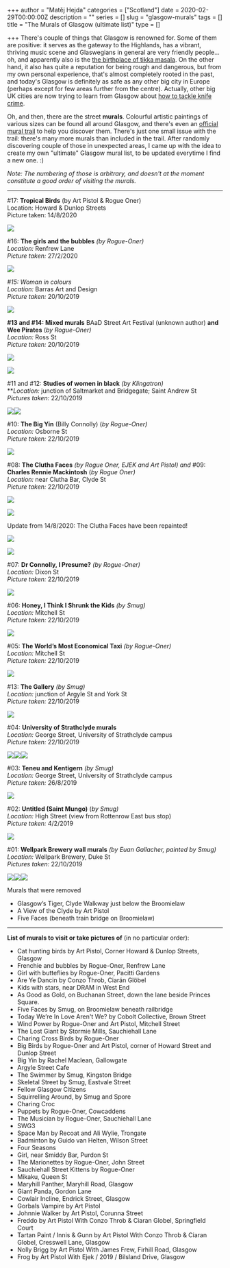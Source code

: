 +++
author = "Matěj Hejda"
categories = ["Scotland"]
date = 2020-02-29T00:00:00Z
description = ""
series = []
slug = "glasgow-murals"
tags = []
title = "The Murals of Glasgow (ultimate list)"
type = []

+++
There's couple of things that Glasgow is renowned for. Some of them are positive: it serves as the gateway to the Highlands, has a vibrant, thriving music scene and Glaswegians in general are very friendly people... oh, and apparently also is the [the birthplace of tikka masala](https://www.glasgowlive.co.uk/news/history/glasgow-invented-chicken-tikka-masala-12015915). On the other hand, it also has quite a reputation for being rough and dangerous, but from my own personal experience, that's almost completely rooted in the past, and today's Glasgow is definitely as safe as any other big city in Europe (perhaps except for few areas further from the centre). Actually, other big UK cities are now trying to learn from Glasgow about [how to tackle knife crime](https://www.thetimes.co.uk/article/what-can-london-learn-from-glasgows-approach-to-beating-knife-crime-9pp6w9q86).

Oh, and then, there are the street **murals**. Colourful artistic paintings of various sizes can be found all around Glasgow, and there's even an [official mural trail](https://www.citycentremuraltrail.co.uk/murals/MuralMap) to help you discover them. There's just one small issue with the trail: there's many more murals than included in the trail. After randomly discovering couple of those in unexpected areas, I came up with the idea to create my own "ultimate" Glasgow mural list, to be updated everytime I find a new one. :)

_Note: The numbering of those is arbitrary, and doesn't at the moment constitute a good order of visiting the murals._

***

\#17: **Tropical Birds** (by Art Pistol & Rogue Oner)  
Location: Howard & Dunlop Streets  
Picture taken: 14/8/2020

![](https://res.cloudinary.com/mhejda/image/upload/c_scale,w_auto:100,dpr_auto/v1597442892/images/2020-08-14__8140125_qewgtm.jpg)

\#16: **The girls and the bubbles**  _(by Rogue-Oner)  
Location:_ Renfrew Lane  
_Picture taken:_ 27/2/2020

![](https://res.cloudinary.com/mhejda/image/upload/c_scale,w_auto:100,dpr_auto/v1583003079/images/IMG_3354_ynkpia.jpg)

_#15: Woman in colours  
Location:_ Barras Art and Design  
_Picture taken:_ 20/10/2019

![](https://res.cloudinary.com/mhejda/image/upload/c_scale,w_auto:100,dpr_auto/v1583003374/images/IMG_2345_imzum4.jpg)

**#13 and #14: Mixed murals** BAaD Street Art Festival (unknown author) **and Wee Pirates** (_by Rogue-Oner)_  
_Location:_ Ross St  
_Picture taken:_ 20/10/2019

![](https://res.cloudinary.com/mhejda/image/upload/c_scale,w_auto:100,dpr_auto/v1583003482/images/IMG_2346_oirjme.jpg)

![](https://res.cloudinary.com/mhejda/image/upload/c_scale,w_auto:100,dpr_auto/v1583003626/images/IMG_2347_kdaa5k.jpg)

\#11 and #12: **Studies of women in black** _(by Klingatron)_  
\**_Location:_ junction of Saltmarket and Bridgegate; Saint Andrew St  
_Pictures taken:_ 22/10/2019

![](https://res.cloudinary.com/mhejda/image/upload/c_scale,w_auto:100,dpr_auto/v1583003793/images/IMG_2348_hwvrzk.jpg)![](https://res.cloudinary.com/mhejda/image/upload/c_scale,w_auto:100,dpr_auto/v1583003803/images/IMG_2349_odui9c.jpg)

\#10: **The Big Yin** (Billy Connolly) (_by Rogue-Oner)_  
_Location:_ Osborne St  
_Picture taken:_ 22/10/2019

![](https://res.cloudinary.com/mhejda/image/upload/c_scale,w_auto:100,dpr_auto/v1583004204/images/IMG_2350_tg0hop.jpg)

\#08: **The Clutha Faces** _(by Rogue Oner, EJEK and Art Pistol) and_ #09: **Charles Rennie Mackintosh** (_by Rogue Oner)_  
_Location:_ near Clutha Bar, Clyde St  
_Picture taken:_ 22/10/2019

![](https://res.cloudinary.com/mhejda/image/upload/c_scale,w_auto:100,dpr_auto/v1583004350/images/IMG_2352_g3emqi.jpg)

![](https://res.cloudinary.com/mhejda/image/upload/c_scale,w_auto:100,dpr_auto/v1583006974/images/IMG_2351_ox9te7.jpg)

Update from 14/8/2020: The Clutha Faces have been repainted!

![](https://res.cloudinary.com/mhejda/image/upload/c_scale,w_auto:100,dpr_auto/v1597441991/images/2020-08-14__8140123_qfhlue.jpg)

![](https://res.cloudinary.com/mhejda/image/upload/c_scale,w_auto:100,dpr_auto/v1597442216/images/2020-08-14__8140119_ww0tdh.jpg)

\#07: **Dr Connolly, I Presume?** _(by Rogue-Oner)_  
_Location:_ Dixon St  
_Picture taken:_ 22/10/2019

![](https://res.cloudinary.com/mhejda/image/upload/c_scale,w_auto:100,dpr_auto/v1583004632/images/IMG_2353_ur14z1.jpg)

\#06: **Honey, I Think I Shrunk the Kids** _(by Smug)  
Location:_ Mitchell St  
_Picture taken:_ 22/10/2019

![](https://res.cloudinary.com/mhejda/image/upload/c_scale,w_auto:100,dpr_auto/v1583004689/images/IMG_2354_c1ifsb.jpg)

\#05: **The World’s Most Economical Taxi** _(by Rogue-Oner)  
Location:_ Mitchell St  
_Picture taken:_ 22/10/2019

![](https://res.cloudinary.com/mhejda/image/upload/c_scale,w_auto:100,dpr_auto/v1583004864/images/IMG_2355_mx2af3.jpg)

\#13: **The Gallery** _(by Smug)_  
_Location:_ junction of Argyle St and York St  
_Picture taken:_ 22/10/2019

![](https://res.cloudinary.com/mhejda/image/upload/c_scale,w_auto:100,dpr_auto/v1583005164/images/IMG_2356_joqlnm.jpg)

\#04: **University of Strathclyde murals**  
_Location:_ George Street, University of Strathclyde campus  
_Picture taken:_ 22/10/2019

![](https://res.cloudinary.com/mhejda/image/upload/c_scale,w_auto:100,dpr_auto/v1583005265/images/IMG_2360_lmumhe.jpg)![](https://res.cloudinary.com/mhejda/image/upload/c_scale,w_auto:100,dpr_auto/v1583005284/images/IMG_2362_w2pwfs.jpg)![](https://res.cloudinary.com/mhejda/image/upload/c_scale,w_auto:100,dpr_auto/v1583005301/images/IMG_2363_mav0j9.jpg)

\#03: **Teneu and Kentigern** _(by Smug)_  
_Location:_ George Street, University of Strathclyde campus  
_Picture taken:_ 26/8/2019

![](https://res.cloudinary.com/mhejda/image/upload/c_scale,w_auto:100,dpr_auto/v1583006451/images/IMG_1667_x81zo9.jpg)

\#02: **Untitled (Saint Mungo)** (_by Smug)_  
_Location:_ High Street (view from Rottenrow East bus stop)  
_Picture taken:_ 4/2/2019

![](https://res.cloudinary.com/mhejda/image/upload/c_scale,w_auto:100,dpr_auto/v1583006638/images/IMG_0245_qysqas.jpg)

\#01: **Wellpark Brewery wall murals** _(by Euan Gallacher, painted by Smug)_  
_Location:_ Wellpark Brewery, Duke St  
_Pictures taken:_ 22/10/2019

![](https://res.cloudinary.com/mhejda/image/upload/c_scale,w_auto:100,dpr_auto/v1583005382/images/IMG_2364_ha1zhi.jpg)![](https://res.cloudinary.com/mhejda/image/upload/c_scale,w_auto:100,dpr_auto/v1583005403/images/IMG_2365_qsznyp.jpg)![](https://res.cloudinary.com/mhejda/image/upload/c_scale,w_auto:100,dpr_auto/v1583005431/images/IMG_2366_rsfgy3.jpg)

Murals that were removed

* Glasgow’s Tiger, Clyde Walkway just below the Broomielaw
* A View of the Clyde by Art Pistol
* Five Faces (beneath train bridge on Broomielaw)

***

**List of murals to visit or take pictures of** (in no particular order):

* Cat hunting birds by Art Pistol, Corner Howard & Dunlop Streets, Glasgow
* Frenchie and bubbles by Rogue-Oner, Renfrew Lane
* Girl with butteflies by Rogue-Oner, Pacitti Gardens
* Are Ye Dancin by Conzo Throb, Ciarán Glöbel
* Kids with stars, near DRAM in West End
* As Good as Gold, on Buchanan Street, down the lane beside Princes Square.
* Five Faces by Smug, on Broomielaw beneath railbridge
* Today We’re In Love Aren't We? by Cobolt Collective, Brown Street
* Wind Power by Rogue-Oner and Art Pistol, Mitchell Street
* The Lost Giant by Stormie Mills, Sauchiehall Lane
* Charing Cross Birds by Rogue-Oner
* Big Birds by Rogue-Oner and Art Pistol, corner of Howard Street and Dunlop Street
* Big Yin by Rachel Maclean, Gallowgate
* Argyle Street Cafe
* The Swimmer by Smug, Kingston Bridge
* Skeletal Street by Smug, Eastvale Street
* Fellow Glasgow Citizens
* Squirrelling Around, by Smug and Spore
* Charing Croc
* Puppets by Rogue-Oner, Cowcaddens
* The Musician by Rogue-Oner, Sauchiehall Lane
* SWG3
* Space Man by Recoat and Ali Wylie, Trongate
* Badminton by Guido van Helten, Wilson Street
* Four Seasons
* Girl, near Smiddy Bar, Purdon St
* The Marionettes by Rogue-Oner, John Street
* Sauchiehall Street Kittens by Rogue-Oner
* Mikaku, Queen St
* Maryhill Panther, Maryhill Road, Glasgow
* Giant Panda, Gordon Lane
* Cowlair Incline, Endrick Street, Glasgow
* Gorbals Vampire by Art Pistol
* Johnnie Walker by Art Pistol, Corunna Street
* Freddo by Art Pistol With Conzo Throb & Ciaran Globel, Springfield Court 
* Tartan Paint / Innis & Gunn by Art Pistol With Conzo Throb & Ciaran Globel, Cresswell Lane, Glasgow
* Nolly Brigg by Art Pistol With James Frew, Firhill Road, Glasgow
* Frog by Art Pistol With Ejek / 2019 / Bilsland Drive, Glasgow